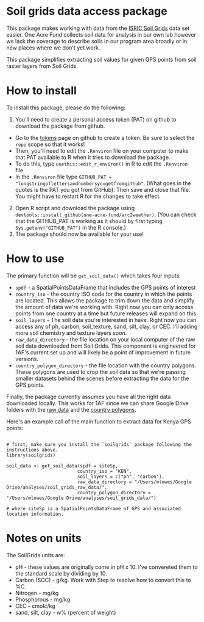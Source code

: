 # Soil grids data access package

This package makes working with data from the [ISRIC Soil Grids](https://soilgrids.org/#!/?layer=ORCDRC_M_sl2_250m&vector=1) data set easier. One Acre Fund collects soil data for analysis in our own lab however we lack the coverage to describe soils in our program area broadly or in new places where we don't yet work.

This package simplifies extracting soil values for given GPS points from soil raster layers from Soil Grids.

# How to install

To install this package, please do the following:

1. You'll need to create a personal access token (PAT) on github to download the package from github.
  + Go to the [tokens](https://github.com/settings/tokens) page on github to create a token. Be sure to select the `repo` scope so that it works!
  + Then, you'll need to edit the `.Renviron` file on your computer to make that PAT available to R when it tries to download the package.
  + To do this, type `usethis::edit_r_environ()` in R to edit the `.Renviron` file.
  + In the `.Renviron` file type `GITHUB_PAT = "longstringoflettersandnumbersyougetfromgithub"`. (What goes in the quotes is the PAT you got from GitHub). Then save and close that file. You might have to restart R for the changes to take effect.
2. Open R script and download the package using `devtools::install_github(one-acre-fund/arc2weather)`. (You can check that the GITHUB_PAT is working as it should by first typing `Sys.getenv("GITHUB_PAT")` in the R console.)
3. The package should now be available for your use!


# How to use

The primary function will be `get_soil_data()` which takes four inputs:

* `spdf` - a SpatialPointsDataFrame that includes the GPS points of interest
* `country_iso` - the country ISO code for the country in which the points are located. This allows the package to trim down the data and simplify the amount of data we're working with. Right now you can only access points from one country at a time but future releases will expand on this. 
* `soil_layers` - The soil data you're interested in have. Right now you can access any of ph, carbon, soil_texture, sand, silt, clay, or CEC. I'll adding more soil chemistry and texture layers soon.
* `raw_data_directory` - the file location on your local computer of the raw soil data downloaded from Soil Grids. This component is engineered for 1AF's current set up and will likely be a point of improvement in future versions.
* `country_polygon_directory` - the file location with the country polygons. These polygons are used to crop the soil data so that we're passing smaller datasets behind the scenes before extracting the data for the GPS points.

Finally, the package currently assumes you have all the right data downloaded locally. This works for 1AF since we can share Google Drive folders with the [raw data](https://drive.google.com/open?id=1piqHGLXffirXQAa4oSFTUcjieQY8tud8) and the [country polygons](https://drive.google.com/open?id=1bXO74V5c4URUqtkPVeyABywjpfmFW2Mx).

Here's an example call of the main function to extract data for Kenya GPS points:

~~~~

# first, make sure you install the `soilgrids` package following the instructions above.
library(soilgrids)

soil_data <- get_soil_data(spdf = siteSp, 
                          country_iso = "KEN", 
                          soil_layers = c("ph", "carbon"), 
                          raw_data_directory = "/Users/mlowes/Google Drive/analyses/soil_grids_raw_data/", 
                          country_polygon_directory = "/Users/mlowes/Google Drive/analyses/soil_grids_data/")

# where siteSp is a SpatialPointsDataFrame of GPS and associated location information. 

~~~~

# Notes on units

The SoilGrids units are:

* pH - these values are originally come in pH x 10. I've convereted them to the standard scale by dividing by 10.
* Carbon (SOC) - g/kg. Work with Step to resolve how to convert this to %C.
* Nitrogen - mg/kg
* Phosphorous - mg/kg
* CEC - cmolc/kg
* sand, silt, clay - w% (percent of weight)
